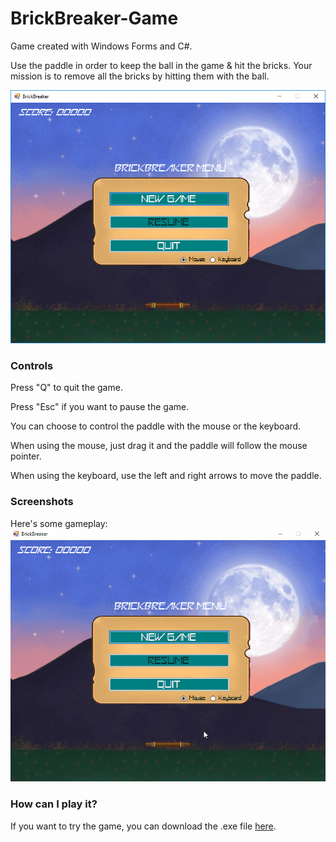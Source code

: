 # BrickBreaker-Game
Game created with Windows Forms and C#.

Use the paddle in order to keep the ball in the game & hit the bricks. Your mission is to remove all the bricks by hitting them with the ball.

![brickbreaker](screenshots/game.png)

### Controls
Press "Q" to quit the game.

Press "Esc" if you want to pause the game.

You can choose to control the paddle with the mouse or the keyboard.

When using the mouse, just drag it and the paddle will follow the mouse pointer.

When using the keyboard, use the left and right arrows to move the paddle.

### Screenshots

Here's some gameplay:
![gameplay](screenshots/gifs/gameplay.gif)

### How can I play it?

If you want to try the game, you can download the .exe file [here](https://github.com/KevCrisanto/BrickBreaker-Game/releases/tag/v0.1-beta).
